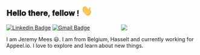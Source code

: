 <h2> 𝐇𝐞𝐥𝐥𝐨 𝐭𝐡𝐞𝐫𝐞, 𝐟𝐞𝐥𝐥𝐨𝐰 <nerd𝚜/>! <img src="https://raw.githubusercontent.com/ABSphreak/ABSphreak/master/gifs/Hi.gif" width="30px"></h2>

<img align='right' src='https://user-images.githubusercontent.com/5713670/87202985-820dcb80-c2b6-11ea-9f56-7ec461c497c3.gif' width='200"'>

[![Linkedin Badge](https://img.shields.io/badge/-jeremymees-blue?style=flat-square&logo=Linkedin&logoColor=white&link=https://www.linkedin.com/in/jeremymees/)](https://www.linkedin.com/in/jeremy-mees-65324220b/)
[![Gmail Badge](https://img.shields.io/badge/-jeremymees123@gmail.com-c14438?style=flat-square&logo=Gmail&logoColor=white&link=mailto:jeremymees123@gmail.com)](mailto:jeremymees123@gmail.com)

I am Jeremy Mees 😃. I am from Belgium, Hasselt and currently working for Appeel.io. I love to explore and learn about new things.
